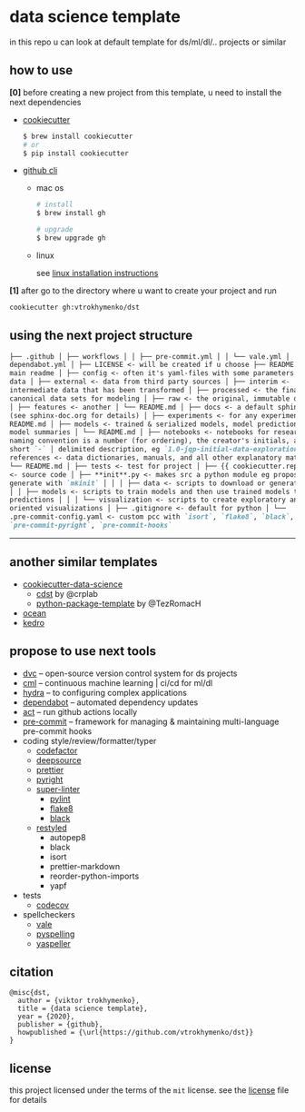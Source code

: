 # data science template

in this repo u can look at default template for ds/ml/dl/.. projects or similar

## how to use

**[0]** before creating a new project from this template, u need to install the
next dependencies

- [cookiecutter](https://github.com/cookiecutter/cookiecutter)

  ```bash
  $ brew install cookiecutter
  # or
  $ pip install cookiecutter
  ```

- [github cli](https://cli.github.com/manual/installation)

  - mac os

    ```bash
    # install
    $ brew install gh

    # upgrade
    $ brew upgrade gh
    ```

  - linux

    see
    [linux installation instructions](https://github.com/cli/cli/blob/trunk/docs/install_linux.md)

**[1]** after go to the directory where u want to create your project and run

```bash
cookiecutter gh:vtrokhymenko/dst
```

## using the next project structure

```markdown
├── .github │ ├── workflows │ │ ├── pre-commit.yml │ │ └── vale.yml │ └──
dependabot.yml │ ├── LICENSE <- will be created if u choose ├── README.md <- the
main readme │ ├── config <- often it's yaml-files with some parameters │ ├──
data │ ├── external <- data from third party sources │ ├── interim <-
intermediate data that has been transformed │ ├── processed <- the final,
canonical data sets for modeling │ ├── raw <- the original, immutable data dump
│ ├── features <- another │ └── README.md │ ├── docs <- a default sphinx project
(see sphinx-doc.org for details) │ ├── experiments <- for any experiments │ └──
README.md │ ├── models <- trained & serialized models, model predictions, or
model summaries │ └── README.md │ ├── notebooks <- notebooks for research │
naming convention is a number (for ordering), the creator's initials, and a
short `-` │ delimited description, eg `1.0-jqp-initial-data-exploration` │ ├──
references <- data dictionaries, manuals, and all other explanatory materials │
└── README.md │ ├── tests <- test for project │ ├── {{ cookiecutter.repo_name }}
<- source code │ ├── **init**.py <- makes src a python module eg propose
generate with `mkinit` │ │ │ ├── data <- scripts to download or generate data │
│ │ ├── models <- scripts to train models and then use trained models to make
predictions │ │ │ └── visualization <- scripts to create exploratory and results
oriented visualizations │ ├── .gitignore <- default for python │ └──
.pre-commit-config.yaml <- custom pcc with `isort`, `flake8`, `black`,
`pre-commit-pyright`, `pre-commit-hooks`
```

---

## another similar templates

- [cookiecutter-data-science](https://github.com/drivendata/cookiecutter-data-science)
  - [cdst](https://github.com/crplab/cdst/) by @crplab
  - [python-package-template](https://github.com/TezRomacH/python-package-template)
    by @TezRomacH
- [ocean](https://github.com/surfstudio/Ocean)
- [kedro](https://github.com/quantumblacklabs/kedro/)

## propose to use next tools

- [dvc](https://dvc.org) – open-source version control system for ds projects
- [cml](https://cml.dev) – continuous machine learning | ci/cd for ml/dl
- [hydra](https://hydra.cc) – to configuring complex applications
- [dependabot](https://dependabot.com) – automated dependency updates
- [act](https://github.com/nektos/act) – run github actions locally
- [pre-commit](https://pre-commit.com) – framework for managing & maintaining
  multi-language pre-commit hooks
- coding style/review/formatter/typer
  - [codefactor](https://www.codefactor.io)
  - [deepsource](https://deepsource.io)
  - [prettier](https://github.com/prettier/prettier)
  - [pyright](https://github.com/microsoft/pyright)
  - [super-linter](https://github.com/github/super-linter)
    - [pylint](https://www.pylint.org/)
    - [flake8](https://flake8.pycqa.org/en/latest/)
    - [black](https://github.com/psf/black)
  - [restyled](https://restyled.io)
    - autopep8
    - black
    - isort
    - prettier-markdown
    - reorder-python-imports
    - yapf
- tests
  - [codecov](https://codecov.io)
- spellcheckers
  - [vale](https://errata-ai.gitbook.io/vale/)
  - [pyspelling](https://facelessuser.github.io/pyspelling/)
  - [yaspeller](https://github.com/hcodes/yaspeller)

## citation

```citation
@misc{dst,
  author = {viktor trokhymenko},
  title = {data science template},
  year = {2020},
  publisher = {github},
  howpublished = {\url{https://github.com/vtrokhymenko/dst}}
}
```

## license

this project licensed under the terms of the `mit` license. see the
[license](./LICENSE) file for details
